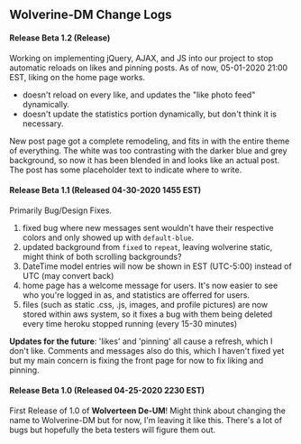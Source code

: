 ## Wolverine-DM Change Logs

#### Release Beta 1.2 (Release)
Working on implementing jQuery, AJAX, and JS into our project to stop automatic reloads on likes and pinning posts. As of now, 05-01-2020 21:00 EST, liking on the home page works.
- doesn't reload on every like, and updates the "like photo feed" dynamically. 
- doesn't update the statistics portion dynamically, but don't think it is necessary. 

New post page got a complete remodeling, and fits in with the entire theme of everything. The white was too contrasting with the darker blue and grey background, so now it has been blended in and looks like an actual post. The post has some placeholder text to indicate where to write. 
#### Release Beta 1.1 (Released 04-30-2020 1455 EST)
Primarily Bug/Design Fixes.
1. fixed bug where new messages sent wouldn't have their respective colors and only showed up with `default-blue`. 
2. updated background from `fixed` to `repeat`, leaving wolverine static, might think of both scrolling backgrounds?
3. DateTime model entries will now be shown in EST (UTC-5:00) instead of UTC (may convert back)
4. home page has a welcome message for users. It's now easier to see who you're logged in as, and statistics are offerred for users. 
5. files (such as static .css, .js, images, and profile pictures) are now stored within aws system, so it fixes a bug with them being deleted every time heroku stopped running (every 15-30 minutes)

**Updates for the future**: 'likes' and 'pinning' all cause a refresh, which I don't like. Comments and messages also do this, which I haven't fixed yet but my main concern is fixing the front page for now to fix liking and pinning. 

#### Release Beta 1.0 (Released 04-25-2020 2230 EST)
First Release of 1.0 of **Wolverteen De-UM**! Might think about changing the name to Wolverine-DM but for now, I'm leaving it like this. There's a lot of bugs but hopefully the beta testers will figure them out.
